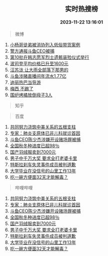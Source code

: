 <div align="center"><h2>实时热搜榜</h2><h4>2023-11-22 13:16:01</h4></div>

> 微博  

1. [小杨哥徒弟被消协列入低俗带货案例](https://s.weibo.com/weibo?q=%23%E5%B0%8F%E6%9D%A8%E5%93%A5%E5%BE%92%E5%BC%9F%E8%A2%AB%E6%B6%88%E5%8D%8F%E5%88%97%E5%85%A5%E4%BD%8E%E4%BF%97%E5%B8%A6%E8%B4%A7%E6%A1%88%E4%BE%8B%23&t=31&band_rank=1&Refer=top)<br />
2. [警方通报斗鱼CEO被捕](https://s.weibo.com/weibo?q=%23%E8%AD%A6%E6%96%B9%E9%80%9A%E6%8A%A5%E6%96%97%E9%B1%BCCEO%E8%A2%AB%E6%8D%95%23&t=31&band_rank=2&Refer=top)<br />
3. [第10批在韩志愿军烈士遗骸装殓仪式举行](https://s.weibo.com/weibo?q=%23%E7%AC%AC10%E6%89%B9%E5%9C%A8%E9%9F%A9%E5%BF%97%E6%84%BF%E5%86%9B%E7%83%88%E5%A3%AB%E9%81%97%E9%AA%B8%E8%A3%85%E6%AE%93%E4%BB%AA%E5%BC%8F%E4%B8%BE%E8%A1%8C%23&t=31&band_rank=3&Refer=top)<br />
4. [波司登平均价格已升至1600元](https://s.weibo.com/weibo?q=%23%E6%B3%A2%E5%8F%B8%E7%99%BB%E5%B9%B3%E5%9D%87%E4%BB%B7%E6%A0%BC%E5%B7%B2%E5%8D%87%E8%87%B31600%E5%85%83%23&t=31&band_rank=4&Refer=top)<br />
5. [汪苏泷 让大雨全部落下那男的](https://s.weibo.com/weibo?q=%E6%B1%AA%E8%8B%8F%E6%B3%B7%20%E8%AE%A9%E5%A4%A7%E9%9B%A8%E5%85%A8%E9%83%A8%E8%90%BD%E4%B8%8B%E9%82%A3%E7%94%B7%E7%9A%84&t=31&band_rank=5&Refer=top)<br />
6. [斗鱼涉赌直播间年流水1.77亿](https://s.weibo.com/weibo?q=%23%E6%96%97%E9%B1%BC%E6%B6%89%E8%B5%8C%E7%9B%B4%E6%92%AD%E9%97%B4%E5%B9%B4%E6%B5%81%E6%B0%B41.77%E4%BA%BF%23&t=31&band_rank=6&Refer=top)<br />
7. [迪丽热巴当导游](https://s.weibo.com/weibo?q=%23%E8%BF%AA%E4%B8%BD%E7%83%AD%E5%B7%B4%E5%BD%93%E5%AF%BC%E6%B8%B8%23&t=31&band_rank=7&Refer=top)<br />
8. [梅西 不踢了](https://s.weibo.com/weibo?q=%E6%A2%85%E8%A5%BF%20%E4%B8%8D%E8%B8%A2%E4%BA%86&t=31&band_rank=8&Refer=top)<br />
9. [围炉烤橘放倒母子3人](https://s.weibo.com/weibo?q=%23%E5%9B%B4%E7%82%89%E7%83%A4%E6%A9%98%E6%94%BE%E5%80%92%E6%AF%8D%E5%AD%903%E4%BA%BA%23&t=31&band_rank=9&Refer=top)<br />

> 知乎  


> 百度  

1. [共同努力浇筑中美关系的五根支柱](https://www.baidu.com/s?wd=%E5%85%B1%E5%90%8C%E5%8A%AA%E5%8A%9B%E6%B5%87%E7%AD%91%E4%B8%AD%E7%BE%8E%E5%85%B3%E7%B3%BB%E7%9A%84%E4%BA%94%E6%A0%B9%E6%94%AF%E6%9F%B1&sa=fyb_news&rsv_dl=fyb_news)<br />
2. [专家：肺炎支原体已非儿科就诊首因](https://www.baidu.com/s?wd=%E4%B8%93%E5%AE%B6%EF%BC%9A%E8%82%BA%E7%82%8E%E6%94%AF%E5%8E%9F%E4%BD%93%E5%B7%B2%E9%9D%9E%E5%84%BF%E7%A7%91%E5%B0%B1%E8%AF%8A%E9%A6%96%E5%9B%A0&sa=fyb_news&rsv_dl=fyb_news)<br />
3. [斗鱼CEO陈少杰涉嫌开设赌场罪被捕](https://www.baidu.com/s?wd=%E6%96%97%E9%B1%BCCEO%E9%99%88%E5%B0%91%E6%9D%B0%E6%B6%89%E5%AB%8C%E5%BC%80%E8%AE%BE%E8%B5%8C%E5%9C%BA%E7%BD%AA%E8%A2%AB%E6%8D%95&sa=fyb_news&rsv_dl=fyb_news)<br />
4. [全国秋冬种进度已超98％](https://www.baidu.com/s?wd=%E5%85%A8%E5%9B%BD%E7%A7%8B%E5%86%AC%E7%A7%8D%E8%BF%9B%E5%BA%A6%E5%B7%B2%E8%B6%8598%EF%BC%85&sa=fyb_news&rsv_dl=fyb_news)<br />
5. [国产羽绒服卖到7000元](https://www.baidu.com/s?wd=%E5%9B%BD%E4%BA%A7%E7%BE%BD%E7%BB%92%E6%9C%8D%E5%8D%96%E5%88%B07000%E5%85%83&sa=fyb_news&rsv_dl=fyb_news)<br />
6. [男子中千万大奖 要求全打老婆卡里](https://www.baidu.com/s?wd=%E7%94%B7%E5%AD%90%E4%B8%AD%E5%8D%83%E4%B8%87%E5%A4%A7%E5%A5%96+%E8%A6%81%E6%B1%82%E5%85%A8%E6%89%93%E8%80%81%E5%A9%86%E5%8D%A1%E9%87%8C&sa=fyb_news&rsv_dl=fyb_news)<br />
7. [特斯拉刹车失灵事件成员被判道歉](https://www.baidu.com/s?wd=%E7%89%B9%E6%96%AF%E6%8B%89%E5%88%B9%E8%BD%A6%E5%A4%B1%E7%81%B5%E4%BA%8B%E4%BB%B6%E6%88%90%E5%91%98%E8%A2%AB%E5%88%A4%E9%81%93%E6%AD%89&sa=fyb_news&rsv_dl=fyb_news)<br />
8. [大学毕业在没信号的山里工作13年](https://www.baidu.com/s?wd=%E5%A4%A7%E5%AD%A6%E6%AF%95%E4%B8%9A%E5%9C%A8%E6%B2%A1%E4%BF%A1%E5%8F%B7%E7%9A%84%E5%B1%B1%E9%87%8C%E5%B7%A5%E4%BD%9C13%E5%B9%B4&sa=fyb_news&rsv_dl=fyb_news)<br />
9. [吃一碗方便面32天才能解毒？](https://www.baidu.com/s?wd=%E5%90%83%E4%B8%80%E7%A2%97%E6%96%B9%E4%BE%BF%E9%9D%A232%E5%A4%A9%E6%89%8D%E8%83%BD%E8%A7%A3%E6%AF%92%EF%BC%9F&sa=fyb_news&rsv_dl=fyb_news)<br />

> 哔哩哔哩  

1. [共同努力浇筑中美关系的五根支柱](https://www.baidu.com/s?wd=%E5%85%B1%E5%90%8C%E5%8A%AA%E5%8A%9B%E6%B5%87%E7%AD%91%E4%B8%AD%E7%BE%8E%E5%85%B3%E7%B3%BB%E7%9A%84%E4%BA%94%E6%A0%B9%E6%94%AF%E6%9F%B1&sa=fyb_news&rsv_dl=fyb_news)<br />
2. [专家：肺炎支原体已非儿科就诊首因](https://www.baidu.com/s?wd=%E4%B8%93%E5%AE%B6%EF%BC%9A%E8%82%BA%E7%82%8E%E6%94%AF%E5%8E%9F%E4%BD%93%E5%B7%B2%E9%9D%9E%E5%84%BF%E7%A7%91%E5%B0%B1%E8%AF%8A%E9%A6%96%E5%9B%A0&sa=fyb_news&rsv_dl=fyb_news)<br />
3. [斗鱼CEO陈少杰涉嫌开设赌场罪被捕](https://www.baidu.com/s?wd=%E6%96%97%E9%B1%BCCEO%E9%99%88%E5%B0%91%E6%9D%B0%E6%B6%89%E5%AB%8C%E5%BC%80%E8%AE%BE%E8%B5%8C%E5%9C%BA%E7%BD%AA%E8%A2%AB%E6%8D%95&sa=fyb_news&rsv_dl=fyb_news)<br />
4. [全国秋冬种进度已超98％](https://www.baidu.com/s?wd=%E5%85%A8%E5%9B%BD%E7%A7%8B%E5%86%AC%E7%A7%8D%E8%BF%9B%E5%BA%A6%E5%B7%B2%E8%B6%8598%EF%BC%85&sa=fyb_news&rsv_dl=fyb_news)<br />
5. [国产羽绒服卖到7000元](https://www.baidu.com/s?wd=%E5%9B%BD%E4%BA%A7%E7%BE%BD%E7%BB%92%E6%9C%8D%E5%8D%96%E5%88%B07000%E5%85%83&sa=fyb_news&rsv_dl=fyb_news)<br />
6. [男子中千万大奖 要求全打老婆卡里](https://www.baidu.com/s?wd=%E7%94%B7%E5%AD%90%E4%B8%AD%E5%8D%83%E4%B8%87%E5%A4%A7%E5%A5%96+%E8%A6%81%E6%B1%82%E5%85%A8%E6%89%93%E8%80%81%E5%A9%86%E5%8D%A1%E9%87%8C&sa=fyb_news&rsv_dl=fyb_news)<br />
7. [特斯拉刹车失灵事件成员被判道歉](https://www.baidu.com/s?wd=%E7%89%B9%E6%96%AF%E6%8B%89%E5%88%B9%E8%BD%A6%E5%A4%B1%E7%81%B5%E4%BA%8B%E4%BB%B6%E6%88%90%E5%91%98%E8%A2%AB%E5%88%A4%E9%81%93%E6%AD%89&sa=fyb_news&rsv_dl=fyb_news)<br />
8. [大学毕业在没信号的山里工作13年](https://www.baidu.com/s?wd=%E5%A4%A7%E5%AD%A6%E6%AF%95%E4%B8%9A%E5%9C%A8%E6%B2%A1%E4%BF%A1%E5%8F%B7%E7%9A%84%E5%B1%B1%E9%87%8C%E5%B7%A5%E4%BD%9C13%E5%B9%B4&sa=fyb_news&rsv_dl=fyb_news)<br />
9. [吃一碗方便面32天才能解毒？](https://www.baidu.com/s?wd=%E5%90%83%E4%B8%80%E7%A2%97%E6%96%B9%E4%BE%BF%E9%9D%A232%E5%A4%A9%E6%89%8D%E8%83%BD%E8%A7%A3%E6%AF%92%EF%BC%9F&sa=fyb_news&rsv_dl=fyb_news)<br />
